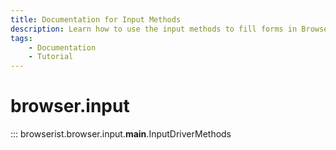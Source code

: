 ```yaml
---
title: Documentation for Input Methods
description: Learn how to use the input methods to fill forms in Browserist. Includes code examples for beginners and advanced users.
tags:
    - Documentation
    - Tutorial
---
```


# browser.input

::: browserist.browser.input.__main__.InputDriverMethods

